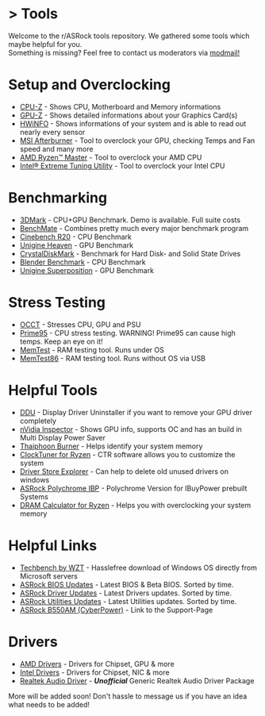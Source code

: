 # > Tools

Welcome to the r/ASRock tools repository. We gathered some tools which maybe helpful for you.  
Something is missing? Feel free to contact us moderators via [modmail!](https://www.reddit.com/message/compose?to=%2Fr%2FASRock)

# **Setup and Overclocking**

* [CPU-Z](https://www.cpuid.com/softwares/cpu-z.html) - Shows CPU, Motherboard and Memory informations
* [GPU-Z](https://www.techpowerup.com/download/techpowerup-gpu-z/) - Shows detailed informations about your Graphics Card(s)
* [HWiNFO](https://www.hwinfo.com/) - Shows informations of your system and is able to read out nearly every sensor
* [MSI Afterburner](https://msi.com/page/afterburner) - Tool to overclock your GPU, checking Temps and Fan speed and many more
* [AMD Ryzen™ Master](https://www.amd.com/en/technologies/ryzen-master) - Tool to overclock your AMD CPU
* [Intel® Extreme Tuning Utility](https://downloadcenter.intel.com/en/product/66427) - Tool to overclock your Intel CPU

# **Benchmarking**

* [3DMark](https://store.steampowered.com/app/223850/3DMark/) - CPU+GPU Benchmark. Demo is available. Full suite costs
* [BenchMate](https://benchmate.org/) - Combines pretty much every major benchmark program
* [Cinebench R20](http://http.maxon.net/pub/cinebench/CinebenchR20.zip) - CPU Benchmark
* [Unigine Heaven](https://benchmark.unigine.com/heaven) - GPU Benchmark
* [CrystalDiskMark](https://crystalmark.info/en/download/) - Benchmark for Hard Disk- and Solid State Drives
* [Blender Benchmark](https://opendata.blender.org/) - CPU Benchmark
* [Unigine Superposition](https://benchmark.unigine.com/superposition) - GPU Benchmark

# **Stress Testing**

* [OCCT](https://www.ocbase.com/) - Stresses CPU, GPU and PSU
* [Prime95](https://www.mersenne.org/download/) - CPU stress testing. WARNING! Prime95 can cause high temps. Keep an eye on it!
* [MemTest](https://www.hcidesign.com/) - RAM testing tool. Runs under OS
* [MemTest86](https://www.memtest86.com/) - RAM testing tool. Runs without OS via USB

# **Helpful Tools**

* [DDU](https://www.guru3d.com/files-details/display-driver-uninstaller-download.html) - Display Driver Uninstaller if you want to remove your GPU driver completely
* [nVidia Inspector](https://www.guru3d.com/files-details/nvidia-inspector-download.html) - Shows GPU info, supports OC and has an build in Multi Display Power Saver
* [Thaiphoon Burner](http://www.softnology.biz/files.html) - Helps identify your system memory
* [ClockTuner for Ryzen](https://www.guru3d.com/files-details/clocktuner-for-ryzen-download.html) - CTR software allows you to customize the system
* [Driver Store Explorer](https://github.com/lostindark/DriverStoreExplorer/releases) - Can help to delete old unused drivers on windows
* [ASRock Polychrome IBP](http://content.ibuypower.com/download/others/PolychromeRGB.zip) - Polychrome Version for IBuyPower prebuilt Systems
* [DRAM Calculator for Ryzen](https://www.techpowerup.com/download/ryzen-dram-calculator/) - Helps you with overclocking your system memory

# **Helpful Links**

* [Techbench by WZT](https://tb.rg-adguard.net/public.php) - Hasslefree download of Windows OS directly from Microsoft servers
* [ASRock BIOS Updates](https://www.asrock.com/support/index.asp?cat=BIOS) - Latest BIOS & Beta BIOS. Sorted by time.
* [ASRock Driver Updates](https://www.asrock.com/support/index.asp?cat=Drivers) - Latest Drivers updates. Sorted by time.
* [ASRock Utilities Updates](https://www.asrock.com/support/index.asp?cat=Utilities) - Latest Utilities updates. Sorted by time.
* [ASRock B550AM (CyberPower)](http://www.cyberpowerinc.com/drivers/?dir=Motherboards/MB-478-101%20B550AM%20GAMING/) - Link to the Support-Page

# **Drivers**

* [AMD Drivers](https://www.amd.com/en/support) - Drivers for Chipset, GPU & more
* [Intel Drivers](https://downloadcenter.intel.com/) - Drivers for Chipset, NIC & more
* [Realtek Audio Driver](https://github.com/pal1000/Realtek-UAD-generic/releases) - ***Unofficial*** Generic Realtek Audio Driver Package

More will be added soon! Don't hassle to message us if you have an idea what needs to be added!